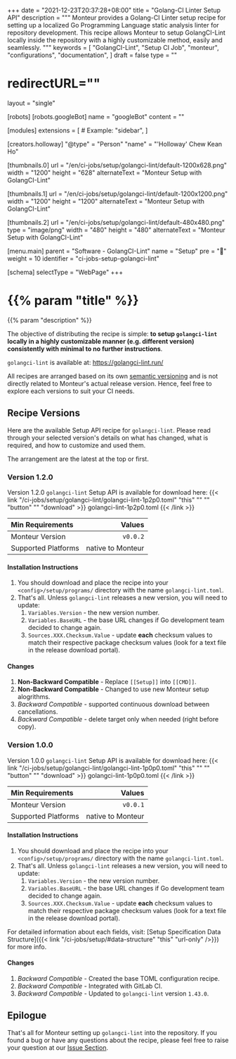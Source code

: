 +++
date = "2021-12-23T20:37:28+08:00"
title = "Golang-CI Linter Setup API"
description = """
Monteur provides a Golang-CI Linter setup recipe for setting up a localized
Go Programming Language static analysis linter for repository development. This
recipe allows Monteur to setup GolangCI-Lint locally inside the repository with
a highly customizable method, easily and seamlessly.
"""
keywords = [
	"GolangCI-Lint",
	"Setup CI Job",
	"monteur",
	"configurations",
	"documentation",
]
draft = false
type = ""
# redirectURL=""
layout = "single"


[robots]
[robots.googleBot]
name = "googleBot"
content = ""


[modules]
extensions = [
	# Example: "sidebar",
]


[creators.holloway]
"@type" = "Person"
"name" = "'Holloway' Chew Kean Ho"


[thumbnails.0]
url = "/en/ci-jobs/setup/golangci-lint/default-1200x628.png"
width = "1200"
height = "628"
alternateText = "Monteur Setup with GolangCI-Lint"

[thumbnails.1]
url = "/en/ci-jobs/setup/golangci-lint/default-1200x1200.png"
width = "1200"
height = "1200"
alternateText = "Monteur Setup with GolangCI-Lint"

[thumbnails.2]
url = "/en/ci-jobs/setup/golangci-lint/default-480x480.png"
type = "image/png"
width = "480"
height = "480"
alternateText = "Monteur Setup with GolangCI-Lint"


[menu.main]
parent = "Software - GolangCI-Lint"
name = "Setup"
pre = "🧩"
weight = 10
identifier = "ci-jobs-setup-golangci-lint"


[schema]
selectType = "WebPage"
+++

# {{% param "title" %}}
{{% param "description" %}}

The objective of distributing the recipe is simple: **to setup `golangci-lint`
locally in a highly customizable manner (e.g. different version) consistently
with minimal to no further instructions**.

`golangci-lint` is available at: https://golangci-lint.run/

All recipes are arranged based on its own
[semantic versioning](https://semver.org/) and is not directly related to
Monteur's actual release version. Hence, feel free to explore each versions
to suit your CI needs.




## Recipe Versions
Here are the available Setup API recipe for `golangci-lint`. Please read through
your selected version's details on what has changed, what is required, and how
to customize and used them.

The arrangement are the latest at the top or first.



### Version 1.2.0
Version 1.2.0 `golangci-lint` Setup API is available for download here:
{{< link "/ci-jobs/setup/golangci-lint/golangci-lint-1p2p0.toml" "this" "" ""
	"button" "" "download" >}}
golangci-lint-1p2p0.toml
{{< /link >}}

| Min Requirements     | Values                           |
|:---------------------|---------------------------------:|
| Monteur Version      | `v0.0.2`                         |
| Supported Platforms  | native to Monteur                |


#### Installation Instructions
1. You should download and place the recipe into your `<config>/setup/programs/`
   directory with the name `golangci-lint.toml`.
2. That's all. Unless `golangci-lint` releases a new version, you will need to
   update:
   1. `Variables.Version` - the new version number.
   2. `Variables.BaseURL` - the base URL changes if Go development team decided
      to change again.
   2. `Sources.XXX.Checksum.Value` - update **each** checksum values to match
      their respective package checksum values (look for a text file in the
      release download portal).


#### Changes
1. **Non-Backward Compatible** - Replace `[[Setup]]` into `[[CMD]]`.
2. **Non-Backward Compatible** - Changed to use new Monteur setup alogrithms.
3. *Backward Compatible* - supported continuous download between cancellations.
4. *Backward Compatible* - delete target only when needed (right before copy).



### Version 1.0.0
Version 1.0.0 `golangci-lint` Setup API is available for download here:
{{< link "/ci-jobs/setup/golangci-lint/golangci-lint-1p0p0.toml" "this" "" ""
	"button" "" "download" >}}
golangci-lint-1p0p0.toml
{{< /link >}}

| Min Requirements     | Values                           |
|:---------------------|---------------------------------:|
| Monteur Version      | `v0.0.1`                         |
| Supported Platforms  | native to Monteur                |


#### Installation Instructions
1. You should download and place the recipe into your `<config>/setup/programs/`
   directory with the name `golangci-lint.toml`.
2. That's all. Unless `golangci-lint` releases a new version, you will need to
   update:
   1. `Variables.Version` - the new version number.
   2. `Variables.BaseURL` - the base URL changes if Go development team decided
      to change again.
   2. `Sources.XXX.Checksum.Value` - update **each** checksum values to match
      their respective package checksum values (look for a text file in the
      release download portal).

For detailed information about each fields, visit:
[Setup Specification Data Structure]({{< link
"/ci-jobs/setup/#data-structure" "this" "url-only" />}}) for more info.


#### Changes
1. *Backward Compatible* - Created the base TOML configuration recipe.
2. *Backward Compatible* - Integrated with GitLab CI.
3. *Backward Compatible* - Updated to `golangci-lint` version `1.43.0`.




## Epilogue
That's all for Monteur setting up `golangci-lint` into the repository. If you
found a bug or have any questions about the recipe, please feel free to raise
your question at our
[Issue Section](https://gitlab.com/zoralab/monteur/-/issues).
